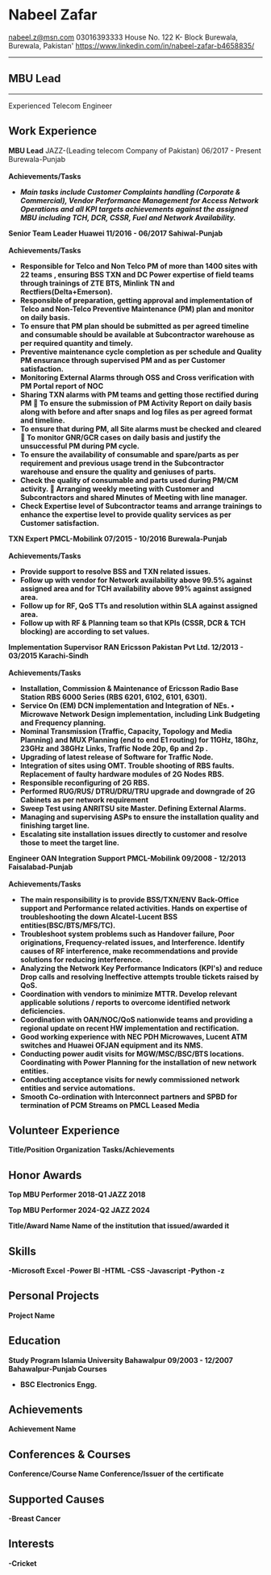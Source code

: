 # Nabeel Zafar


nabeel.z@msn.com
03016393333
House No. 122 K- Block Burewala, Burewala, Pakistan'
https://www.linkedin.com/in/nabeel-zafar-b4658835/



------------------------
## MBU Lead


------------------------
Experienced Telecom Engineer


Work Experience
------------------------
__MBU Lead__
JAZZ-(Leading telecom Company of Pakistan)
06/2017 - Present
Burewala-Punjab <Br/>
<Br/>
<b>Achievements/Tasks<b/>
- <!--StartFragment--> <i>Main tasks include Customer Complaints handling (Corporate &amp; Commercial), Vendor Performance Management for Access Network Operations and all KPI targets achievements against the assigned MBU including TCH, DCR, CSSR, Fuel and Network Availability.</i> <!--EndFragment--> 



__Senior Team Leader__
Huawei
11/2016 - 06/2017
Sahiwal-Punjab <Br/>
<Br/>
<b>Achievements/Tasks<b/>
- <!--StartFragment-->  Responsible for Telco and Non Telco PM of more than 1400 sites with 22 teams , ensuring BSS TXN and DC Power expertise of field teams through trainings of ZTE BTS, Minlink TN and Rectfiers(Delta+Emerson).<!--EndFragment--> 
- <!--StartFragment-->  Responsible of preparation, getting approval and implementation of Telco and Non-Telco Preventive Maintenance (PM) plan and monitor on daily basis. <!--EndFragment--> 
- To ensure that PM plan should be submitted as per agreed timeline and consumable should be available at Subcontractor warehouse as per required quantity and timely. <!--EndFragment--> 
- Preventive maintenance cycle completion as per schedule and Quality PM ensurance through supervised PM and as per Customer satisfaction.  <!--EndFragment--> 
- Monitoring External Alarms through OSS and Cross verification with PM Portal report of NOC <!--EndFragment--> 
- Sharing TXN alarms with PM teams and getting those rectified during PM  To ensure the submission of PM Activity Report on daily basis along with before and after snaps and log files as per agreed format and timeline. <!--EndFragment--> 
- To ensure that during PM, all Site alarms must be checked and cleared  To monitor GNR/GCR cases on daily basis and justify the unsuccessful PM during PM cycle.  <!--EndFragment--> 
- To ensure the availability of consumable and spare/parts as per requirement and previous usage trend in the Subcontractor warehouse and ensure the quality and geniuses of parts. <!--EndFragment--> 
- Check the quality of consumable and parts used during PM/CM activity.  Arranging weekly meeting with Customer and Subcontractors and shared Minutes of Meeting with line manager.  <!--EndFragment--> 
- Check Expertise level of Subcontractor teams and arrange trainings to enhance the expertise level to provide quality services as per Customer satisfaction. <!--EndFragment--> 



__TXN Expert__
PMCL-Mobilink
07/2015 - 10/2016
Burewala-Punjab<Br/><Br/>
<b>Achievements/Tasks<b/>
- Provide support to resolve BSS and TXN related issues. <!--EndFragment--> 
- <!--StartFragment--> Follow up with vendor for Network availability above 99.5% against assigned area and for TCH availability above 99% against assigned area.  <!--EndFragment--> 
- Follow up for RF, QoS TTs and resolution within SLA against assigned area. <!--EndFragment--> 
- Follow up with RF &amp; Planning team so that KPIs (CSSR, DCR &amp; TCH blocking) are according to set values. <!--EndFragment--> 



__Implementation Supervisor RAN__
Ericsson Pakistan Pvt Ltd.
12/2013 - 03/2015
Karachi-Sindh<Br/><Br/>
<b>Achievements/Tasks<b/>
- <!--StartFragment-->  Installation, Commission &amp; Maintenance of Ericsson Radio Base Station RBS 6000 Series (RBS 6201, 6102, 6101, 6301). <!--EndFragment--> 
- Service On (EM) DCN implementation and Integration of NEs. • Microwave Network Design implementation, including Link Budgeting and Frequency planning. <!--EndFragment--> 
- Nominal Transmission (Traffic, Capacity, Topology and Media Planning) and MUX Planning (end to end E1 routing) for 11GHz, 18Ghz, 23GHz and 38GHz Links, Traffic Node 20p, 6p and 2p .<!--EndFragment--> 
- Upgrading of latest release of Software for Traffic Node.  <!--EndFragment--> 
- Integration of sites using OMT. Trouble shooting of RBS faults. Replacement of faulty hardware modules of 2G Nodes RBS. <!--EndFragment--> 
- Responsible reconfiguring of 2G RBS. <!--EndFragment--> 
- Performed RUG/RUS/ DTRU/DRU/TRU upgrade and downgrade of 2G Cabinets as per network requirement <!--EndFragment--> 
- Sweep Test using ANRITSU site Master. Defining External Alarms. <!--EndFragment--> 
- Managing and supervising ASPs to ensure the installation quality and finishing target line. <!--EndFragment--> 
- Escalating site installation issues directly to customer and resolve those to meet the target line. <!--EndFragment--> 



__Engineer OAN Integration Support__
PMCL-Mobilink
09/2008 - 12/2013
Faisalabad-Punjab<Br/><Br/>
<b>Achievements/Tasks<b/>
- <!--StartFragment--> The main responsibility is to provide BSS/TXN/ENV Back-Office support and Performance related activities. Hands on expertise of troubleshooting the down Alcatel-Lucent BSS entities(BSC/BTS/MFS/TC).<!--EndFragment--> 
- <!--StartFragment--> Troubleshoot system problems such as Handover failure, Poor originations, Frequency-related issues, and Interference. Identify causes of RF interference, make recommendations and provide solutions for reducing interference. <!--EndFragment--> 
- <!--StartFragment--> Analyzing the Network Key Performance Indicators (KPI's) and reduce Drop calls and resolving Ineffective attempts trouble tickets raised by QoS.  <!--EndFragment--> 
- <!--StartFragment--> Coordination with vendors to minimize MTTR. Develop relevant applicable solutions / reports to overcome identified network deficiencies. <!--EndFragment--> 
- Coordination with OAN/NOC/QoS nationwide teams and providing a regional update on recent HW implementation and rectification. <!--EndFragment--> 
- Good working experience with NEC PDH Microwaves, Lucent ATM switches and Huawei OFJAN equipment and its NMS. <!--EndFragment--> 
- <!--StartFragment--> Conducting power audit visits for MGW/MSC/BSC/BTS locations. Coordinating with Power Planning for the installation of new network entities. <!--EndFragment--> 
- <!--StartFragment-->  Conducting acceptance visits for newly commissioned network entities and service automations.  <!--EndFragment--> 
- Smooth Co-ordination with Interconnect partners and SPBD for termination of PCM Streams on PMCL Leased Media <!--EndFragment--> 






Volunteer Experience
------------------------
Title/Position
Organization
Tasks/Achievements






Honor Awards
------------------------
Top MBU Performer 2018-Q1
JAZZ
2018


Top MBU Performer 2024-Q2
JAZZ
2024


Title/Award Name
Name of the institution that issued/awarded it





Skills
------------------------
-Microsoft Excel
-Power BI
-HTML
-CSS
-Javascript
-Python
-z



Personal Projects
------------------------
Project Name





Education
------------------------
Study Program
Islamia University Bahawalpur
09/2003 - 12/2007
Bahawalpur-Punjab
Courses
- BSC Electronics Engg. 





Achievements
------------------------
Achievement Name





Conferences & Courses
------------------------
Conference/Course Name
Conference/Issuer of the certificate





Supported Causes
------------------------
-Breast Cancer



Interests
------------------------
-Cricket
